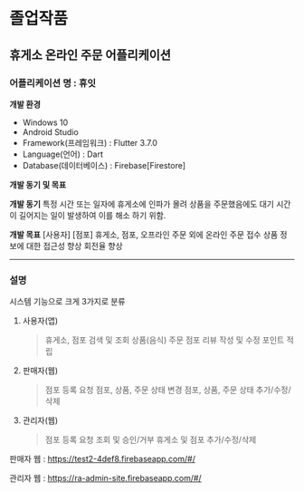# 졸업작품

## 휴게소 온라인 주문 어플리케이션

### 어플리케이션 명 : 휴잇

**개발 환경**
- Windows 10
- Android Studio
- Framework(프레임워크) : Flutter 3.7.0
- Language(언어) : Dart
- Database(데이터베이스) : Firebase[Firestore]

**개발 동기 및 목표**

**개발 동기**
특정 시간 또는 일자에 휴게소에 인파가 몰려 상품을 주문했음에도
대기 시간이 길어지는 일이 발생하여 이를 해소 하기 위함.

**개발 목표**
        [사용자]                            [점포]
      휴게소, 점포,              오프라인 주문 외에 온라인 주문 접수
상품 정보에 대한 접근성 향상                회전율 향상

---

### 설명
시스템 기능으로 크게 3가지로 분류
1. 사용자(앱)
   > 휴게소, 점포 검색 및 조회
   > 상품(음식) 주문
   > 점포 리뷰 작성 및 수정
   > 포인트 적립
   
3. 판매자(웹)
   > 점포 등록 요청
   > 점포, 상품, 주문 상태 변경
   > 점포, 상품, 주문 상태 추가/수정/삭제
   
5. 관리자(웹)
   > 점포 등록 요청 조회 및 승인/거부
   > 휴게소 및 점포 추가/수정/삭제

판매자 웹 : https://test2-4def8.firebaseapp.com/#/

관리자 웹 : https://ra-admin-site.firebaseapp.com/#/
